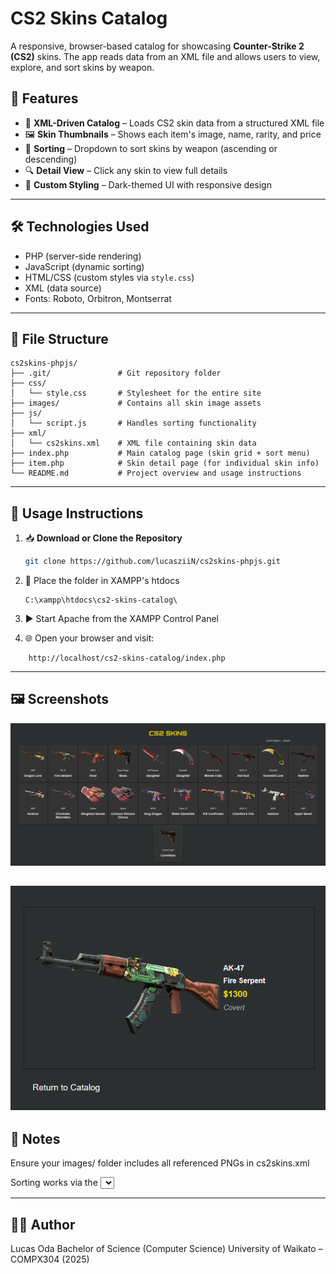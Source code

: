 # CS2 Skins Catalog

A responsive, browser-based catalog for showcasing **Counter-Strike 2 (CS2)** skins. The app reads data from an XML file and allows users to view, explore, and sort skins by weapon.

## 🚀 Features

- 🧾 **XML-Driven Catalog** – Loads CS2 skin data from a structured XML file
- 🖼️ **Skin Thumbnails** – Shows each item's image, name, rarity, and price
- 🔁 **Sorting** – Dropdown to sort skins by weapon (ascending or descending)
- 🔍 **Detail View** – Click any skin to view full details
- 🎨 **Custom Styling** – Dark-themed UI with responsive design

--- 

## 🛠️ Technologies Used

- PHP (server-side rendering)
- JavaScript (dynamic sorting)
- HTML/CSS (custom styles via `style.css`)
- XML (data source)
- Fonts: Roboto, Orbitron, Montserrat

--- 

## 📂 File Structure
```plaintext
cs2skins-phpjs/
├── .git/               # Git repository folder
├── css/
│   └── style.css       # Stylesheet for the entire site
├── images/             # Contains all skin image assets
├── js/
│   └── script.js       # Handles sorting functionality
├── xml/
│   └── cs2skins.xml    # XML file containing skin data
├── index.php           # Main catalog page (skin grid + sort menu)
├── item.php            # Skin detail page (for individual skin info)
└── README.md           # Project overview and usage instructions
```

--- 

## 🧪 Usage Instructions

1. 📥 **Download or Clone the Repository**
   ```bash
   git clone https://github.com/lucasziiN/cs2skins-phpjs.git
   ```

2. 📁 Place the folder in XAMPP's htdocs
    ```plaintext
    C:\xampp\htdocs\cs2-skins-catalog\
    ```
3. ▶️ Start Apache from the XAMPP Control Panel

4. 🌐 Open your browser and visit:
```plaintext
    http://localhost/cs2-skins-catalog/index.php
```

--- 

## 🖼️ Screenshots

![alt text](image.png)

![alt text](image-1.png)
--- 

## 📌 Notes
Ensure your images/ folder includes all referenced PNGs in cs2skins.xml

Sorting works via the <select> dropdown at the top right

--- 

## 👨‍🎓 Author
Lucas Oda
Bachelor of Science (Computer Science)
University of Waikato – COMPX304 (2025)
